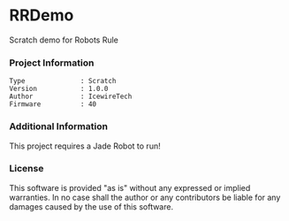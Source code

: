 RRDemo
================

Scratch demo for Robots Rule

### Project Information
```
Type              : Scratch
Version           : 1.0.0
Author            : IcewireTech
Firmware          : 40
```

### Additional Information
This project requires a Jade Robot to run!

### License
This software is provided "as is" without any expressed or implied warranties.  In no case shall the author or any contributors be liable for any damages caused by the use of this software.

